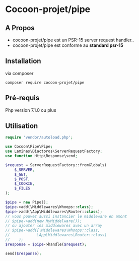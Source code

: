 # Cocoon-projet/pipe

## A Propos

* cocoon-projet/pipe est un PSR-15 server request handler..
* cocoon-projet/pipe est conforme au **standard psr-15**

## Installation

via composer
```
composer require cocoon-projet/pipe
```
## Pré-requis

Php version 7.1.0 ou plus

## Utilisation

```php
require 'vendor/autoload.php';

use Cocoon\Pipe\Pipe;
use Laminas\Diactoros\ServerRequestFactory;
use function Http\Response\send;

$request = ServerRequestFactory::fromGlobals(
    $_SERVER,
    $_GET,
    $_POST,
    $_COOKIE,
    $_FILES
);

$pipe = new Pipe();
$pipe->add(\Middlewares\Whoops::class);
$pipe->add(\App\Middlewares\Router::class);
// vous pouvez aussi instancier le middleware en amont
// $pipe->add(new MyMiddelware());
// ou ajouter les middlewares avec un array
// $pipe->add([\Middlewares\Whoops::class,
//            \App\Middlewares\Router::class]
//    );
$response = $pipe->handle($request);

send($response);

```